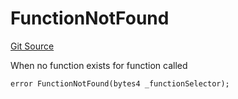 # FunctionNotFound
[Git Source](https://github.com/thrackle-io/rules-engine/blob/6d65728d4e93813016499a87fe04f8385b777100/src/client/token/handler/diamond/HandlerDiamond.sol)

When no function exists for function called


```solidity
error FunctionNotFound(bytes4 _functionSelector);
```

